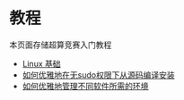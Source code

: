 # 教程

本页面存储超算竞赛入门教程
- [Linux 基础](https://cswu-challenge.github.io/Achieve/Linux-base.html)
- [如何优雅地在无sudo权限下从源码编译安装](/Achieve/Compile_from_source_code)
- [如何优雅地管理不同软件所需的环境](/Achieve/Manage_environment)
